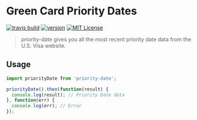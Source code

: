 # Green Card Priority Dates

[![travis build](https://api.travis-ci.org/shanshanyang/priority-date.svg)](https://travis-ci.org/shanshanyang/priority-date)
[![version](https://img.shields.io/npm/v/priority-date.svg)](https://www.npmjs.com/package/priority-date)
[![MIT License](https://img.shields.io/npm/l/priority-date.svg)](https://opensource.org/licenses/MIT)

> priority-date gives you all the most recent priority date data from the U.S. Visa website.

## Usage
```js
import priorityDate from 'priority-date';

priorityDate().then(function(result) {
  console.log(result); // Priority Date data
}, function(err) {
  console.log(err); // Error
});
```
